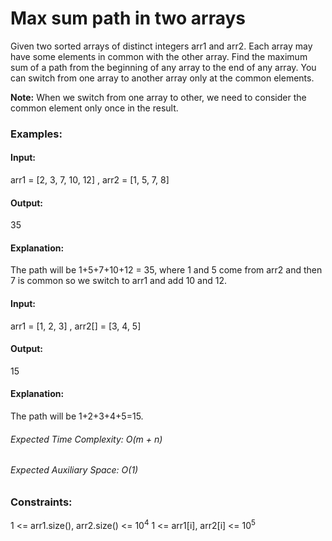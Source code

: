 # Max sum path in two arrays
Given two sorted arrays of distinct integers arr1 and arr2. Each array may have some elements in common with the other array. Find the maximum sum of a path from the beginning of any array to the end of any array. You can switch from one array to another array only at the common elements.

**Note:**  When we switch from one array to other,  we need to consider the common element only once in the result.

### Examples: 
#### Input:
arr1 = [2, 3, 7, 10, 12] , arr2 = [1, 5, 7, 8]
#### Output:
35
#### Explanation:
The path will be 1+5+7+10+12 = 35, where 1 and 5 come from arr2 and then 7 is common so we switch to arr1 and add 10 and 12.

#### Input: 
arr1 = [1, 2, 3] , arr2[] = [3, 4, 5]
#### Output:
15
#### Explanation:
The path will be 1+2+3+4+5=15.

###### Expected Time Complexity: O(m + n)
###### Expected Auxiliary Space: O(1)

### Constraints:
1 <= arr1.size(), arr2.size() <= $`10^4`$
1 <= arr1[i], arr2[i] <= $`10^5`$


